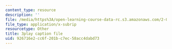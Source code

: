 ```yaml
---
content_type: resource
description: ''
file: /media/https%3A/open-learning-course-data-rc.s3.amazonaws.com/2-003sc-engineering-dynamics-fall-2011/926716e2cc6f201bc7ec58acc4dabd73_zlbbbA5Uuu8.srt
file_type: application/x-subrip
resourcetype: Other
title: 3play caption file
uid: 926716e2-cc6f-201b-c7ec-58acc4dabd73
---
```

